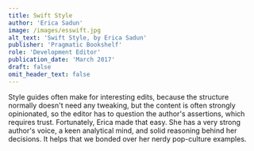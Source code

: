 ```yaml
---
title: Swift Style
author: 'Erica Sadun'
image: /images/esswift.jpg
alt_text: 'Swift Style, by Erica Sadun'
publisher: 'Pragmatic Bookshelf'
role: 'Development Editor'
publication_date: 'March 2017'
draft: false
omit_header_text: false
---
```


Style guides often make for interesting edits, because the structure normally doesn't need any tweaking, but the content is often strongly opinionated, so the editor has to question the author's assertions, which requires trust. Fortunately, Erica made that easy. She has a very strong author's voice, a keen analytical mind, and solid reasoning behind her decisions. It helps that we bonded over her nerdy pop-culture examples.
